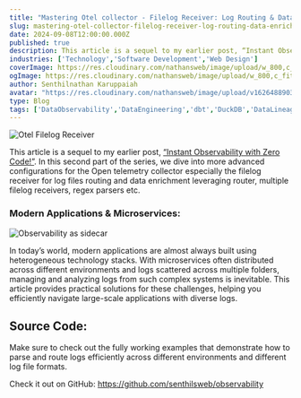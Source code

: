 ```yaml
---
title: "Mastering Otel collector - Filelog Receiver: Log Routing & Data Enrichment for Microservices"
slug: mastering-otel-collector-filelog-receiver-log-routing-data-enrichment-for-microservices
date: 2024-09-08T12:00:00.000Z
published: true
description: This article is a sequel to my earlier post, “Instant Observability with Zero Code!”. In this second part of the series, we dive into more advanced configurations for the Open telemetry collector especially the  filelog receiver for log files routing and data enrichment leveraging router, multiple filelog receivers, regex parsers etc.
industries: ['Technology','Software Development','Web Design']
coverImage: https://res.cloudinary.com/nathansweb/image/upload/w_800,c_fit,l_text:Arial_60_bold:Mastering%20Otel%20collector%20Filelog%20Receiver:%20Log%20Routing%20&%20Data%20Enrichment%20for%20Microservices,g_north_east,x_30,y_40/v1711924071/senthilsweb-scl-card-template_cyxogj.webp
ogImage: https://res.cloudinary.com/nathansweb/image/upload/w_800,c_fit,l_text:Arial_60_bold:Mastering%20Otel%20collector%20Filelog%20Receiver:%20Log%20Routing%20&%20Data%20Enrichment%20for%20Microservices,g_north_east,x_30,y_40/v1711924071/senthilsweb-scl-card-template_cyxogj.webp
author: Senthilnathan Karuppaiah
avatar: "https://res.cloudinary.com/nathansweb/image/upload/v1626488903/profile/Senthil-profile-picture-01_al07i5.jpg"
type: Blog
tags: ['DataObservability','DataEngineering','dbt','DuckDB','DataLineage','Analytics','DataLake','BusinessMetadataManagement','Vue.js','Nuxt.js','Open Source','Web Development','Low Code Platform']
---
```


![Otel Filelog Receiver](/i/blog/Mastering_Otel_collector_banner.JPG)

This article is a sequel to my earlier post, <a href="https://www.linkedin.com/pulse/instant-observability-zero-code-senthilnathan-karuppaiah-k6nqe/?trackingId=afGEpZq%2FQmWv2Owv6OScoA%3D%3D&lipi=urn%3Ali%3Apage%3Ad_flagship3_pulse_read%3BYWGc7XfLTo2r%2BSP3er6wFQ%3D%3D" class="dark:text-teal-400 relative transition hover:text-teal-500 dark:hover:text-teal-400">“Instant Observability with Zero Code!”</a>. In this second part of the series, we dive into more advanced configurations for the Open telemetry collector especially the  filelog receiver for log files routing and data enrichment leveraging router, multiple filelog receivers, regex parsers etc.

### Modern Applications & Microservices:

![Observability as sidecar](/i/blog/Mastering_Otel_collector_micro_service_1.PNG)

In today’s world, modern applications are almost always built using heterogeneous technology stacks. With microservices often distributed across different environments and logs scattered across multiple folders, managing and analyzing logs from such complex systems is inevitable. This article provides practical solutions for these challenges, helping you efficiently navigate large-scale applications with diverse logs.


## Source Code:

Make sure to check out the fully working examples that demonstrate how to parse and route logs efficiently across different environments and different log file formats.

Check it out on GitHub: https://github.com/senthilsweb/observability


